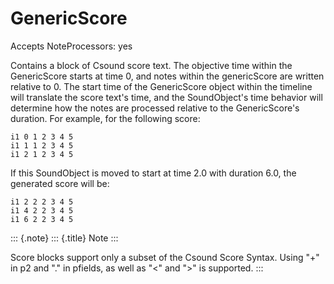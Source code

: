 GenericScore 
============

Accepts NoteProcessors: yes

Contains a block of Csound score text. The objective time within the
GenericScore starts at time 0, and notes within the genericScore are
written relative to 0. The start time of the GenericScore object within
the timeline will translate the score text's time, and the
SoundObject's time behavior will determine how the notes are processed
relative to the GenericScore's duration. For example, for the following
score:

    i1 0 1 2 3 4 5
    i1 1 1 2 3 4 5
    i1 2 1 2 3 4 5
      

If this SoundObject is moved to start at time 2.0 with duration 6.0, the
generated score will be:

    i1 2 2 2 3 4 5
    i1 4 2 2 3 4 5
    i1 6 2 2 3 4 5
      

::: {.note}
::: {.title}
Note
:::

Score blocks support only a subset of the Csound Score Syntax. Using
"+" in p2 and "." in pfields, as well as "\<" and "\>" is
supported.
:::

